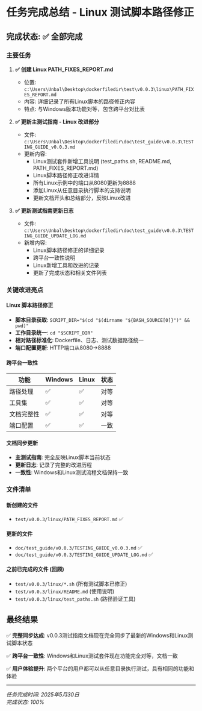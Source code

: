 # 任务完成总结 - Linux 测试脚本路径修正

## 完成状态: ✅ 全部完成

### 主要任务

1. **✅ 创建 Linux PATH_FIXES_REPORT.md**
   - 位置: `c:\Users\Unbal\Desktop\dockerfiledir\test\v0.0.3\linux\PATH_FIXES_REPORT.md`
   - 内容: 详细记录了所有Linux脚本的路径修正内容
   - 特点: 与Windows版本功能对等，包含跨平台对比表

2. **✅ 更新主测试指南 - Linux 改进部分**
   - 文件: `c:\Users\Unbal\Desktop\dockerfiledir\doc\test_guide\v0.0.3\TESTING_GUIDE_v0.0.3.md`
   - 更新内容:
     - Linux测试套件新增工具说明 (test_paths.sh, README.md, PATH_FIXES_REPORT.md)
     - Linux脚本路径修正改进详情
     - 所有Linux示例中的端口从8080更新为8888
     - 添加Linux从任意目录执行脚本的支持说明
     - 更新文档开头和总结部分，反映Linux改进

3. **✅ 更新测试指南更新日志**
   - 文件: `c:\Users\Unbal\Desktop\dockerfiledir\doc\test_guide\v0.0.3\TESTING_GUIDE_UPDATE_LOG.md`
   - 新增内容:
     - Linux脚本路径修正的详细记录
     - 跨平台一致性说明
     - Linux新增工具和改进的记录
     - 更新了完成状态和相关文件列表

### 关键改进亮点

#### Linux 脚本路径修正
- **脚本目录获取**: `SCRIPT_DIR="$(cd "$(dirname "${BASH_SOURCE[0]}")" && pwd)"`
- **工作目录统一**: `cd "$SCRIPT_DIR"`
- **相对路径标准化**: Dockerfile、日志、测试数据路径统一
- **端口配置更新**: HTTP端口从8080→8888

#### 跨平台一致性
| 功能 | Windows | Linux | 状态 |
|------|---------|-------|------|
| 路径处理 | ✅ | ✅ | 对等 |
| 工具集 | ✅ | ✅ | 对等 |
| 文档完整性 | ✅ | ✅ | 对等 |
| 端口配置 | ✅ | ✅ | 一致 |

#### 文档同步更新
- **主测试指南**: 完全反映Linux脚本当前状态
- **更新日志**: 记录了完整的改进历程
- **一致性**: Windows和Linux测试流程文档保持一致

### 文件清单

#### 新创建的文件
- `test/v0.0.3/linux/PATH_FIXES_REPORT.md` ✅

#### 更新的文件
- `doc/test_guide/v0.0.3/TESTING_GUIDE_v0.0.3.md` ✅
- `doc/test_guide/v0.0.3/TESTING_GUIDE_UPDATE_LOG.md` ✅

#### 之前已完成的文件 (回顾)
- `test/v0.0.3/linux/*.sh` (所有测试脚本已修正)
- `test/v0.0.3/linux/README.md` (使用说明)
- `test/v0.0.3/linux/test_paths.sh` (路径验证工具)

## 最终结果

✅ **完整同步达成**: v0.0.3测试指南文档现在完全同步了最新的Windows和Linux测试脚本状态

✅ **跨平台一致性**: Windows和Linux测试套件现在功能完全对等，文档一致

✅ **用户体验提升**: 两个平台的用户都可以从任意目录执行测试，具有相同的功能和体验

---
*任务完成时间: 2025年5月30日*  
*完成状态: 100%*
